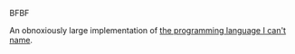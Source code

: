 BFBF

An obnoxiously large implementation of [the programming language I can't name](http://en.wikipedia.org/wiki/Brainfuck).
